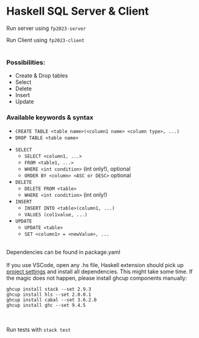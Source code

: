# Haskell SQL Server & Client 

Run server using `fp2023-server`

Run Client using `fp2023-client`
<br></br>

### Possibilities:
- Create & Drop tables
- Select
- Delete
- Insert 
- Update 

### Available keywords & syntax
  * `CREATE TABLE <table name>(<column1 name> <column type>, ...)`
  * `DROP TABLE <table name>`
  - `SELECT`
    * `SELECT <column1, ...>` 
    * `FROM <table1, ...>` 
    * `WHERE <int condition>` (int only!), optional
    * `ORDER BY <column> <ASC or DESC>` optional
  - `DELETE`
    * `DELETE FROM <table>` 
    * `WHERE <int condition>` (int only!)
  - `INSERT`
    * `INSERT INTO <table>(column1, ...)`
    * `VALUES (col1value, ...)`
  - `UPDATE`
    * `UPDATE <table>` 
    * `SET <column1> = <newValue>, ...`
<br></br>

Dependencies can be found in package.yaml
<br></br>
If you use VSCode, open any .hs file, Haskell extension should pick up
[project settings](.vscode/settings.json) and install all dependencies. This might take some
time. If the magic does not happen, please install ghcup components manually:

```
ghcup install stack --set 2.9.3
ghcup install hls --set 2.0.0.1
ghcup install cabal --set 3.6.2.0
ghcup install ghc --set 9.4.5
``````
<br></br>
Run tests with `stack test`
